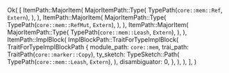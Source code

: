 Ok(
    [
        ItemPath::MajorItem(
            MajorItemPath::Type(
                TypePath(`core::mem::Ref`, `Extern`),
            ),
        ),
        ItemPath::MajorItem(
            MajorItemPath::Type(
                TypePath(`core::mem::RefMut`, `Extern`),
            ),
        ),
        ItemPath::MajorItem(
            MajorItemPath::Type(
                TypePath(`core::mem::Leash`, `Extern`),
            ),
        ),
        ItemPath::ImplBlock(
            ImplBlockPath::TraitForTypeImplBlock(
                TraitForTypeImplBlockPath {
                    module_path: `core::mem`,
                    trai_path: TraitPath(`core::marker::Copy`),
                    ty_sketch: TypeSketch::Path(
                        TypePath(`core::mem::Leash`, `Extern`),
                    ),
                    disambiguator: 0,
                },
            ),
        ),
    ],
)